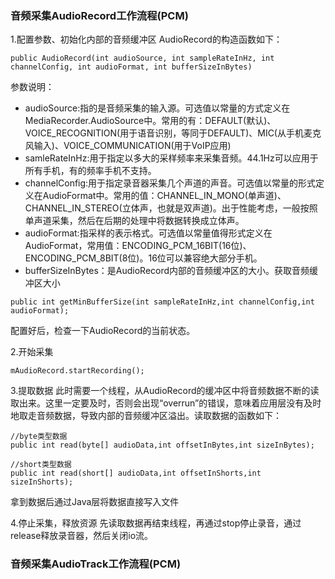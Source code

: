### 音频采集AudioRecord工作流程(PCM)
1.配置参数、初始化内部的音频缓冲区
AudioRecord的构造函数如下：
```
public AudioRecord(int audioSource, int sampleRateInHz, int channelConfig, int audioFormat, int bufferSizeInBytes)
```
参数说明：
* audioSource:指的是音频采集的输入源。可选值以常量的方式定义在MediaRecorder.AudioSource中。常用的有：DEFAULT(默认)、VOICE_RECOGNITION(用于语音识别，等同于DEFAULT)、MIC(从手机麦克风输入)、VOICE_COMMUNICATION(用于VoIP应用)
* samleRateInHz:用于指定以多大的采样频率来采集音频。44.1Hz可以应用于所有手机，有的频率手机不支持。
* channelConfig:用于指定录音器采集几个声道的声音。可选值以常量的形式定义在AudioFormat中。常用的值：CHANNEL_IN_MONO(单声道)、CHANNEL_IN_STEREO(立体声，也就是双声道)。出于性能考虑，一般按照单声道采集，然后在后期的处理中将数据转换成立体声。
* audioFormat:指采样的表示格式。可选值以常量值得形式定义在AudioFormat，常用值：ENCODING_PCM_16BIT(16位)、ENCODING_PCM_8BIT(8位)。16位可以兼容绝大部分手机。
* bufferSizeInBytes：是AudioRecord内部的音频缓冲区的大小。获取音频缓冲区大小
```
public int getMinBufferSize(int sampleRateInHz,int channelConfig,int audioFormat);
```
配置好后，检查一下AudioRecord的当前状态。

2.开始采集
```
mAudioRecord.startRecording();
```

3.提取数据
此时需要一个线程，从AudioRecord的缓冲区中将音频数据不断的读取出来。这里一定要及时，否则会出现“overrun”的错误，意味着应用层没有及时地取走音频数据，导致内部的音频缓冲区溢出。读取数据的函数如下：
```
//byte类型数据
public int read(byte[] audioData,int offsetInBytes,int sizeInBytes);

//short类型数据
public int read(short[] audioData,int offsetInShorts,int sizeInShorts);
```
拿到数据后通过Java层将数据直接写入文件

4.停止采集，释放资源
先读取数据再结束线程，再通过stop停止录音，通过release释放录音器，然后关闭io流。

### 音频采集AudioTrack工作流程(PCM)
